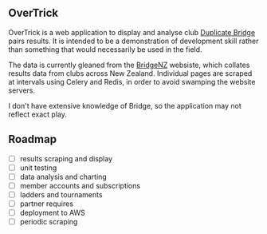 ## OverTrick

OverTrick is a web application to display and analyse club 
[Duplicate Bridge](https://cdn.acbl.org/wp-content/uploads/2014/01/Laws-of-Duplicate-Bridge.pdf)
pairs results. It is intended to be a demonstration of development skill rather
 than something that would necessarily be used in the field.  
 
The data is currently gleaned from the [BridgeNZ](https://bridgenz.co.nz) websiste, which 
collates results data from clubs across New Zealand. Individual pages are scraped
at intervals using Celery and Redis, in order to avoid swamping the website servers. 

I don't have extensive knowledge of Bridge, so the application may not reflect exact play.


## Roadmap

- [ ] results scraping and display
- [ ] unit testing  
- [ ] data analysis and charting
- [ ] member accounts and subscriptions
- [ ] ladders and tournaments
- [ ] partner requires
- [ ] deployment to AWS
- [ ] periodic scraping